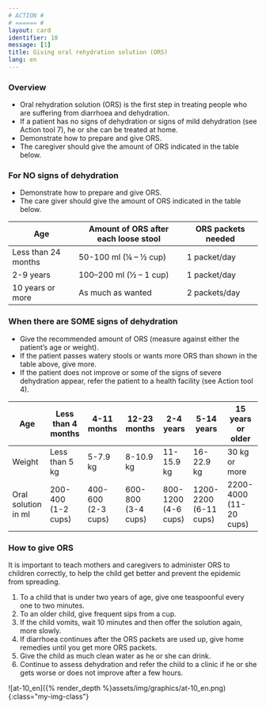 ```yaml
---
# ACTION #
# ====== #
layout: card
identifier: 10
message: [1]
title: Giving oral rehydration solution (ORS)
lang: en
---
```


### Overview

- Oral rehydration solution (ORS) is the first step in treating people who are suffering from diarrhoea and dehydration.
- If a patient has no signs of dehydration or signs of mild dehydration (see Action tool 7<a class="crosslink" href="{% render_depth %}{% render_link action|7 %}"><i class="fas fa-external-link-alt" aria-hidden="true"></i></a>), he or she can be treated at home.
- Demonstrate how to prepare and give ORS.
- The caregiver should give the amount of ORS indicated in the table below.

### For NO signs of dehydration
- Demonstrate how to prepare and give ORS.
- The care giver should give the amount of ORS indicated in the table below.


| Age |	Amount of ORS after each loose stool | ORS packets needed |
|---|---|---|
| Less than 24 months | 50-100 ml (¼ – ½ cup) | 1 packet/day |
| 2-9 years | 100–200 ml (½ – 1 cup) | 1 packet/day |
| 10 years or more | As much as wanted | 2 packets/day |

### When there are SOME signs of dehydration

- Give the recommended amount of ORS (measure against either the patient’s age or weight).
- If the patient passes watery stools or wants more ORS than shown in the table above, give more.
- If the patient does not improve or some of the signs of severe dehydration appear, refer the patient to a health facility (see Action tool 4<a class="crosslink" href="{% render_depth %}{% render_link action|4 %}"><i class="fas fa-external-link-alt" aria-hidden="true"></i></a>).

| Age |	Less than 4 months | 4-11 months | 12-23 months | 2-4 years | 5-14 years | 15 years or older |
|---|---|---|---|---|---|---|
| Weight | Less than 5 kg | 5-7.9 kg | 8-10.9 kg | 11-15.9 kg | 16-22.9 kg | 30 kg or more |
| Oral solution in ml | 200-400 (1-2 cups) | 400-600 (2-3 cups) | 600-800 (3-4 cups)| 800-1200 (4-6 cups) | 1200-2200 (6-11 cups) | 2200-4000 (11-20 cups) |

### How to give ORS

It is important to teach mothers and caregivers to administer ORS to children correctly, to help the child get better and prevent the epidemic from spreading.
1.	To a child that is under two years of age, give one teaspoonful every one to two minutes.
2.	To an older child, give frequent sips from a cup.
3.	If the child vomits, wait 10 minutes and then offer the solution again, more slowly.
4.	If diarrhoea continues after the ORS packets are used up, give home remedies until you get more ORS packets.
5.	Give the child as much clean water as he or she can drink.
6.	Continue to assess dehydration and refer the child to a clinic if he or she gets worse or does not improve after a few hours.

![at-10_en]({% render_depth %}assets/img/graphics/at-10_en.png){:class="my-img-class"}
